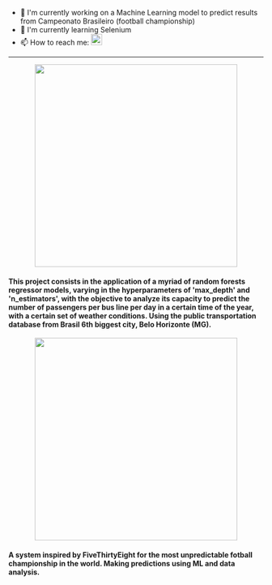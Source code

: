 - 🔭 I'm currently working on a Machine Learning model to predict results from Campeonato Brasileiro (football championship)
- 🌱 I'm currently learning Selenium
- 📫 How to reach me: [<img align="side" alt="codeSTACKr | LinkedIn" width="22px" src="https://cdn-icons-png.flaticon.com/512/174/174857.png" />][linkedin]
---
<p align="center">
<a href="https://github.com/campos-Allan/random_forests-belo_horizonte-public_transportation" target="_blank">
  <img src="https://i.imgur.com/4uQt37X.png" | width="400px" />
 </a>
</p>
  
#### This project consists in the application of a myriad of random forests regressor models, varying in the hyperparameters of 'max_depth' and 'n_estimators', with the objective to analyze its capacity to predict the number of passengers per bus line per day in a certain time of the year, with a certain set of weather conditions. Using the public transportation database from Brasil 6th biggest city, Belo Horizonte (MG).
 
<p align="center">
<a href="https://github.com/campos-Allan/previsao_brasileirao" target="_blank">
  <img src="https://i.imgur.com/Eiansq5.png" | width="400px" />
 </a>
</p>
  
#### A system inspired by FiveThirtyEight for the most unpredictable fotball championship in the world. Making predictions using ML and data analysis.

[linkedin]:https://www.linkedin.com/in/allan-camposs/
[project]:https://github.com/campos-Allan/random_forests-belo_horizonte-public_transportation
